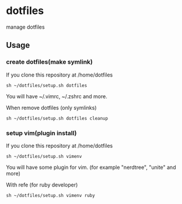 dotfiles
========

manage dotfiles

## Usage

### create dotfiles(make symlink)

If you clone this repository at /home/dotfiles

```````
sh ~/dotfiles/setup.sh dotfiles
```````
You will have ~/.vimrc, ~/.zshrc and more.

When remove dotfiles (only symlinks)
```````
sh ~/dotfiles/setup.sh dotfiles cleanup
```````


### setup vim(plugin install)

If you clone this repository at /home/dotfiles

```````
sh ~/dotfiles/setup.sh vimenv
```````

You will have some plugin for vim. (for example "nerdtree", "unite" and more)  


With refe (for ruby developer)
```````
sh ~/dotfiles/setup.sh vimenv ruby
```````
